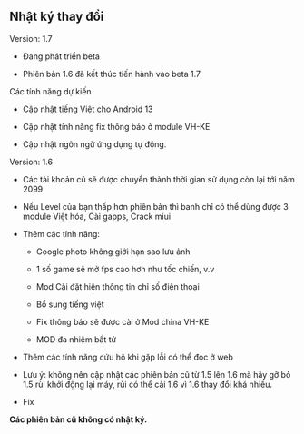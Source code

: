 **Nhật ký thay đổi**
----

Version: 1.7

- Đang phát triển beta

- Phiên bản 1.6 đã kết thúc tiến hành vào beta 1.7

Các tính năng dự kiến 

+ Cập nhật tiếng Việt cho Android 13

+ Cập nhật tính năng fix thông báo ở module VH-KE

+ Cập nhật ngôn ngữ ứng dụng tự động.

Version: 1.6

- Các tài khoản cũ sẽ được chuyển thành thời gian sử dụng còn lại tới năm 2099

- Nếu Level của bạn thấp hơn phiên bản thì banh chỉ có thể dùng được 3 module Việt hóa, Cài gapps, Crack miui

- Thêm các tính năng:

   + Google photo không giới hạn sao lưu ảnh

   + 1 số game sẽ mở fps cao hơn như tốc chiến, v.v

   + Mod Cài đặt hiện thông tin chỉ số điện thoại

   + Bổ sung tiếng việt

   + Fix thông báo sẽ được cài ở Mod china VH-KE

   + MOD đa nhiệm bất tử

- Thêm các tính năng cứu hộ khi gặp lỗi có thể đọc ở web

- Lưu ý: không nên cập nhật các phiên bản cũ từ 1.5 lên 1.6 mà hãy gỡ bỏ 1.5 rùi khởi động lại máy, rùi có thể cài 1.6 vì 1.6 thay đổi khá nhiều.

- Fix

**Các phiên bản cũ không có nhật ký.**
